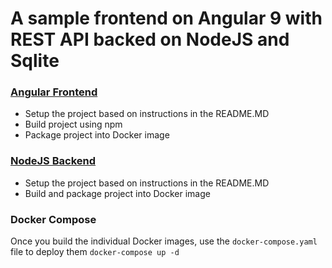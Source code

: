 # A sample frontend on Angular 9 with REST API backed on NodeJS and Sqlite

### [Angular Frontend](./angular-frontend)

- Setup the project based on instructions in the README.MD
- Build project using npm
- Package project into Docker image

### [NodeJS Backend](./nodejs-backend)

- Setup the project based on instructions in the README.MD
- Build and package project into Docker image

### Docker Compose
Once you build the individual Docker images, use the `docker-compose.yaml` file to deploy them `docker-compose up -d`
